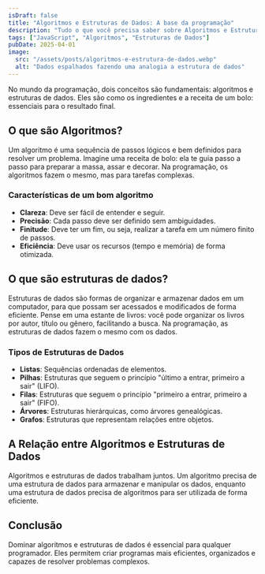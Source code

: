 ```yaml
---
isDraft: false
title: "Algoritmos e Estruturas de Dados: A base da programação"
description: "Tudo o que você precisa saber sobre Algoritmos e Estrutura de Dados"
tags: ["JavaScript", "Algoritmos", "Estruturas de Dados"]
pubDate: 2025-04-01
image:
  src: "/assets/posts/algoritmos-e-estrutura-de-dados.webp"
  alt: "Dados espalhados fazendo uma analogia a estrutura de dados"
---
```


No mundo da programação, dois conceitos são fundamentais: algoritmos e estruturas de dados. Eles são como os ingredientes e a receita de um bolo: essenciais para o resultado final.

## O que são Algoritmos?

Um algoritmo é uma sequência de passos lógicos e bem definidos para resolver um problema. Imagine uma receita de bolo: ela te guia passo a passo para preparar a massa, assar e decorar. Na programação, os algoritmos fazem o mesmo, mas para tarefas complexas.

### Características de um bom algoritmo

- **Clareza**: Deve ser fácil de entender e seguir.
- **Precisão**: Cada passo deve ser definido sem ambiguidades.
- **Finitude**: Deve ter um fim, ou seja, realizar a tarefa em um número finito de passos.
- **Eficiência**: Deve usar os recursos (tempo e memória) de forma otimizada.

## O que são estruturas de dados?

Estruturas de dados são formas de organizar e armazenar dados em um computador, para que possam ser acessados e modificados de forma eficiente. Pense em uma estante de livros: você pode organizar os livros por autor, título ou gênero, facilitando a busca. Na programação, as estruturas de dados fazem o mesmo com os dados.

### Tipos de Estruturas de Dados

- **Listas**: Sequências ordenadas de elementos.
- **Pilhas**: Estruturas que seguem o princípio "último a entrar, primeiro a sair" (LIFO).
- **Filas**: Estruturas que seguem o princípio "primeiro a entrar, primeiro a sair" (FIFO).
- **Árvores**: Estruturas hierárquicas, como árvores genealógicas.
- **Grafos**: Estruturas que representam relações entre objetos.

## A Relação entre Algoritmos e Estruturas de Dados

Algoritmos e estruturas de dados trabalham juntos. Um algoritmo precisa de uma estrutura de dados para armazenar e manipular os dados, enquanto uma estrutura de dados precisa de algoritmos para ser utilizada de forma eficiente.

## Conclusão

Dominar algoritmos e estruturas de dados é essencial para qualquer programador. Eles permitem criar programas mais eficientes, organizados e capazes de resolver problemas complexos.
